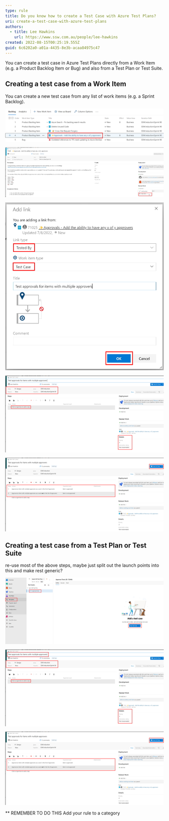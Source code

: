 ```yaml
---
type: rule
title: Do you know how to create a Test Case with Azure Test Plans?
uri: create-a-test-case-with-azure-test-plans
authors:
  - title: Lee Hawkins
    url: https://www.ssw.com.au/people/lee-hawkins
created: 2022-08-15T00:25:19.555Z
guid: 6c6202a0-a01a-4435-8e3b-acaa84975c47
---
```

You can create a test case in Azure Test Plans directly from a Work Item (e.g. a Product Backlog Item or Bug) and also from a Test Plan or Test Suite.

<!--endintro-->

## Creating a test case from a Work Item

You can create a new test case from any list of work items (e.g. a Sprint Backlog).

![Figure: Double click the Work Item that you want to create a Test Case for to open it](create-test-case-from-work-item.jpg)

![Figure: Under "Related Work", choose Add Link and select New Item](create-test-case-from-work-item-new-item.jpg)

![Figure: Ensure that the link type is 'Tested By', that the work item type is 'Test Case' and enter a title for the Test Case. Click OK](create-test-case-from-work-item-add-link.jpg)

![Figure: Update the State and Details sections (making sure to select the correct iteration) and click on 'Click or type here to add a step' and proceed to add the steps required to test the Work Item](create-test-case-from-work-item-new-test-case.jpg)

![Figure: After entering each action and its expected result, click Save and Close to create the new test case](create-test-case-from-work-item-new-test-case-save.jpg)

## Creating a test case from a Test Plan or Test Suite

re-use most of the above steps, maybe just split out the launch points into this and make rest generic?

![Figure: Select the Test Plans menu and the appropriate Test Plan or Test Suite, then click New Test Case](create-test-case-from-test-suite.jpg)

![Figure: Update the State and Details sections (making sure to select the correct iteration) and click on 'Click or type here to add a step' and proceed to add the steps required for this test case](create-test-case-from-work-item-new-test-case-from-suite.jpg)

![Figure: After entering each action and its expected result, click Save and Close to create the new test case](create-test-case-from-work-item-new-test-case-save.jpg)

** REMEMBER TO DO THIS Add your rule to a category
